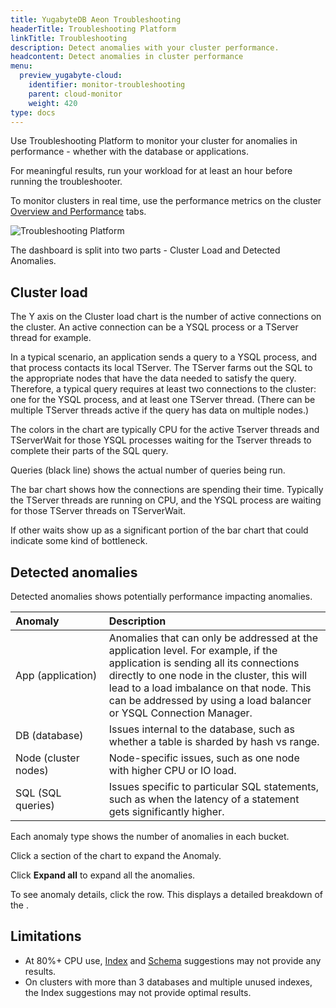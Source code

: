 ```yaml
---
title: YugabyteDB Aeon Troubleshooting
headerTitle: Troubleshooting Platform
linkTitle: Troubleshooting
description: Detect anomalies with your cluster performance.
headcontent: Detect anomalies in cluster performance
menu:
  preview_yugabyte-cloud:
    identifier: monitor-troubleshooting
    parent: cloud-monitor
    weight: 420
type: docs
---
```


Use Troubleshooting Platform to monitor your cluster for anomalies in performance - whether with the database or applications.

For meaningful results, run your workload for at least an hour before running the troubleshooter.

To monitor clusters in real time, use the performance metrics on the cluster [Overview and Performance](../overview/) tabs.

![Troubleshooting Platform](/images/yb-cloud/managed-monitor-advisor.png)

The dashboard is split into two parts - Cluster Load and Detected Anomalies.

## Cluster load

The Y axis on the Cluster load chart is the number of active connections on the cluster. An active connection can be a YSQL process or a TServer thread for example.

In a typical scenario, an application sends a query to a YSQL process, and that process contacts its local TServer. The TServer farms out the SQL to the appropriate nodes that have the data needed to satisfy the query. Therefore, a typical query requires at least two connections to the cluster: one for the YSQL process, and at least one TServer thread. (There can be multiple TServer threads active if the query has data on multiple nodes.)

The colors in the chart are typically CPU for the active Tserver threads and TServerWait for those YSQL processes waiting for the Tserver threads to complete their parts of the SQL query.

Queries (black line) shows the actual number of queries being run.

The bar chart shows how the connections are spending their time. Typically the TServer threads are running on CPU, and the YSQL process are waiting for those TServer threads on TServerWait.

If other waits show up as a significant portion of the bar chart that could indicate some kind of bottleneck.

## Detected anomalies

Detected anomalies shows potentially performance impacting anomalies.

| Anomaly | Description |
| :------ | :---------- |
| App&nbsp;(application) | Anomalies that can only be addressed at the application level. For example, if the application is sending all its connections directly to one node in the cluster, this will lead to a load imbalance on that node. This can be addressed by using a load balancer or YSQL Connection Manager. |
| DB (database) | Issues internal to the database, such as whether a table is sharded by hash vs range. |
| Node (cluster nodes) | Node-specific issues, such as one node with higher CPU or IO load. |
| SQL (SQL queries) | Issues specific to particular SQL statements, such as when the latency of a statement gets significantly higher. |

Each anomaly type shows the number of anomalies in each bucket.

Click a section of the chart to expand the Anomaly.

Click **Expand all** to expand all the anomalies.

To see anomaly details, click the row. This displays a detailed breakdown of the .

## Limitations

- At 80%+ CPU use, [Index](#index-suggestions) and [Schema](#schema-suggestions) suggestions may not provide any results.
- On clusters with more than 3 databases and multiple unused indexes, the Index suggestions may not provide optimal results.
